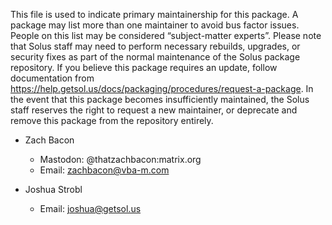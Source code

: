 This file is used to indicate primary maintainership for this package. A package may list more than one maintainer to avoid bus factor issues. People on this list may be considered “subject-matter experts”. Please note that Solus staff may need to perform necessary rebuilds, upgrades, or security fixes as part of the normal maintenance of the Solus package repository. If you believe this package requires an update, follow documentation from https://help.getsol.us/docs/packaging/procedures/request-a-package. In the event that this package becomes insufficiently maintained, the Solus staff reserves the right to request a new maintainer, or deprecate and remove this package from the repository entirely.

- Zach Bacon
  - Mastodon: @thatzachbacon:matrix.org
  - Email: zachbacon@vba-m.com

- Joshua Strobl
  - Email: joshua@getsol.us
